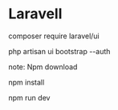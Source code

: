 # Laravell

composer require laravel/ui

php artisan ui bootstrap --auth

note: Npm download 

npm install

npm run dev
